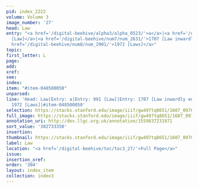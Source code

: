 ```yaml
---
pid: index_2222
volume: Volume 3
image_number: '27'
head: Law
entry: "<a href='/digital-beehive/alpha3/alpha_0523/'>a</a>|<a href='/digital-beehive/num4/num_1324/'>991
  [Law]</a>|<a href='/digital-beehive/num7/num_2631/'>1707 [Law inwardly engraven]</a>|<a
  href='/digital-beehive/num8/num_2901/'>1972 [Laws]</a>"
topic:
first_letter: L
page:
add:
xref:
see:
index:
item: "#item-048500050"
unparsed:
line: 'Head: Law|Entry: a|Entry: 991 [Law]|Entry: 1707 [Law inwardly engraven]|Entry:
  1972 [Laws]|#item-048500050'
selection: https://stacks.stanford.edu/image/iiif/gw497tq8651/1607_0970/1513,3350,709,154/full/0/default.jpg
full_image: https://stacks.stanford.edu/image/iiif/gw497tq8651/1607_0970/full/full/0/default.jpg
annotation_uri: http://dev.llgc.org.uk/annotation/1559837231971
sort_value: '302733350'
insertion:
thumbnail: https://stacks.stanford.edu/image/iiif/gw497tq8651/1607_0970/1513,3350,709,154/150,/0/default.jpg
label: Law
location: "<a href='/digital-beehive/toc/toc3_27/'>Full Page</a>"
issue:
insertion_xref:
order: '304'
layout: index_item
collection: index3
---
```

